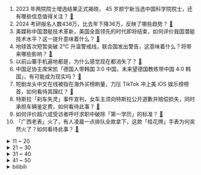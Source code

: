 1. 2023 年两院院士增选结果正式揭晓， 45 岁颜宁新当选中国科学院院士，还有哪些信息值得关注？ [:link:](https://www.zhihu.com/question/631332102)
2. 2024 考研报名人数438万，比去年下降36万，反映了哪些趋势？ [:link:](https://www.zhihu.com/question/631357154)
3. 美媒称中国潜艇技术革新，美国全面领先的时代即将结束，如何评价我国潜艇技术水平？这一提升意味着什么？ [:link:](https://www.zhihu.com/question/631334716)
4. 地球首次短暂突破 2℃ 升温警戒线，联合国发出警告，这意味着什么？将带来哪些影响？ [:link:](https://www.zhihu.com/question/631285465)
5. 以前山寨手机遍地都是，为什么感觉现在都消失了？ [:link:](https://www.zhihu.com/question/628446546)
6. 中国足协主席宋凯「德国人带韩国 3:0 中国，未来望德国教练带中国 4:0 韩国」，有可能成为现实吗？ [:link:](https://www.zhihu.com/question/631370552)
7. 短剧龙头中文在线被指在海外买榜刷量，力压 TikTok 冲上美 iOS 娱乐榜榜首，如何看待其蹿红？ [:link:](https://www.zhihu.com/question/630535561)
8. 特斯拉「刹车失灵」事件宣判，女车主须向特斯拉公开道歉并赔偿损失，同时承担车辆鉴定费，如何看待此事？ [:link:](https://www.zhihu.com/question/631283095)
9. 如何评价超六成受访者呼吁求职中破除「第一学历」的标准？ [:link:](https://www.zhihu.com/question/631128150)
10. 「广西老表」火了，有人凌晨一点排队全款拿下，这款「桂花牌」手表为何突然火了？如何看待此事？ [:link:](https://www.zhihu.com/question/631262050)
<details>
<summary>11 ~ 20</summary>

11. 如何评价2023年亚太杯数学建模竞赛？ [:link:](https://www.zhihu.com/question/631226830)
12. 你的手机是什么品牌，用了几年了？ [:link:](https://www.zhihu.com/question/626332419)
13. 如何评价《海贼王》漫画第1099话情报？ [:link:](https://www.zhihu.com/question/631266090)
14. 离岸人民币飙涨近 2200 个基点，创近四个月来新高，为何近期人民币对美元汇率大涨？还会强势升值吗？ [:link:](https://www.zhihu.com/question/631304328)
15. 「茅台鸡尾酒」上市，周杰伦代言兼首席品鉴官，售价 539 元/瓶，如何看待这款产品？ [:link:](https://www.zhihu.com/question/631310370)
16. 如何看待天才少年曹原入职加州大学伯克利分校担任助理教授？ [:link:](https://www.zhihu.com/question/630703155)
17. 如何看待 TheShy 选手在 S13 决赛后次日开播后的弹幕氛围？ [:link:](https://www.zhihu.com/question/631218100)
18. 深圳 11 月 23 日起调整二套住房最低首付款比例至 40% ，如何看待此举？将带来哪些影响？ [:link:](https://www.zhihu.com/question/631361339)
19. S11 夺冠的 EDG 会不会是 LPL 赛区最后一个全球总决赛冠军？ [:link:](https://www.zhihu.com/question/630903257)
20. 小时候流行的「屁股针」消失了吗？为何现在不流行了？ [:link:](https://www.zhihu.com/question/631262407)
</details>
<details>
<summary>21 ~ 30</summary>

21. 记者实探北京儿童医院，内科日均接诊超 7000 人，远超医院承载能力，还有哪些信息值得关注？ [:link:](https://www.zhihu.com/question/631285709)
22. 如何看待 Rookie 直播回应 Doinb「见到人就乱咬」？ [:link:](https://www.zhihu.com/question/630811645)
23. 除了「可变分流」技术这种颠覆行业的硬科技，海尔空调还有哪些隐藏技能？ [:link:](https://www.zhihu.com/question/626653449)
24. 电影《饥饿游戏：鸣鸟与蛇之歌》有哪些细思极恐的细节？ [:link:](https://www.zhihu.com/question/630402112)
25. 萧炎和林动谁更苦? [:link:](https://www.zhihu.com/question/630003890)
26. 保持寒冷的感觉是否有助于身体消耗热量，更有利于减肥？ [:link:](https://www.zhihu.com/question/630775287)
27. 影石与徕卡联合研发的运动相机Ace Pro发布，该相机有哪些亮点？ [:link:](https://www.zhihu.com/question/631196165)
28. 新房，坐标长沙，建筑面积140，套内面积110平米左右，是适合水机联供还是单独中央空调+地暖？ [:link:](https://www.zhihu.com/question/631208709)
29. 每天几乎是满负荷在工作，天天加班感觉特别压抑，怎么能缓解这种压抑感？ [:link:](https://www.zhihu.com/question/630022228)
30. 23-24 赛季 NBA步行者 157:152 老鹰，如何评价这场比赛？ [:link:](https://www.zhihu.com/question/631262366)
</details>
<details>
<summary>31 ~ 40</summary>

31. 如何评价 Gumayusi 在 S13 总决赛上的表现？ [:link:](https://www.zhihu.com/question/630838511)
32. 参加马拉松的跑步水平门槛是什么？ [:link:](https://www.zhihu.com/question/628359407)
33. 运动到什么程度是「运动过量」？ [:link:](https://www.zhihu.com/question/630163194)
34. 如何评价《再见爱人》第三季第十二期（下）？ [:link:](https://www.zhihu.com/question/631294470)
35. 为什么说《甄嬛传》是悲剧？ [:link:](https://www.zhihu.com/question/630829722)
36. 销量下滑，车企通过裁员止损，但实际上裁员对解决销量问题又有多大帮助呢？ [:link:](https://www.zhihu.com/question/631149753)
37. 服装设计师的灵感是从哪里来的？ [:link:](https://www.zhihu.com/question/454430199)
38. 《宁安如梦》中哪些角色的故事让你感受到「意难平」？ [:link:](https://www.zhihu.com/question/631327551)
39. 开香槟可不可以不要那么浪费? [:link:](https://www.zhihu.com/question/39177254)
40. 首批北交所主题基金 11 月 23 日解禁，两年平均收跌 22.08 % ，哪些信息值得关注？ [:link:](https://www.zhihu.com/question/631392998)
</details>
<details>
<summary>41 ~ 50</summary>

41. 航天员在太空中出舱后，不小心漂离了太空飞船，该如何回去？ [:link:](https://www.zhihu.com/question/526615427)
42. 韩国宣布中止《〈板门店宣言〉军事领域履行协议》的部分效力，此举会产生哪些影响？还有哪些信息值得关注？ [:link:](https://www.zhihu.com/question/631283625)
43. 币安与美国司法部达成协议，赵长鹏认罪辞去 CEO 职务，公司将支付超40亿美元罚款，哪些信息值得关注？ [:link:](https://www.zhihu.com/question/631261863)
44. 英伟达三季度营收增两倍，预计四季度业绩将受出口管制影响，正开发不需要许可证的新产品，哪些信息值得关注？ [:link:](https://www.zhihu.com/question/631284097)
45. 马斯克爆料 OpenAI 前员工举报信，指出 Altman 和 Greg 七宗罪，哪些信息值得关注？ [:link:](https://www.zhihu.com/question/631282311)
46. 消费者称千元预算已经挑不到一件心仪的羽绒服，「有新锐国产品牌卖到 7000 元 」，如何看待此现象？ [:link:](https://www.zhihu.com/question/631270988)
47. 北交所成交额达 131 亿元，再创新纪录，合格投资者人数达 626 万，哪些信息值得关注？ [:link:](https://www.zhihu.com/question/631330031)
48. 从事什么职业/行业的职场人，容易进入「职场心霾」的状态？ [:link:](https://www.zhihu.com/question/630020762)
49. CPU为什么不把面积做大一些，用面积、数量换性能？ [:link:](https://www.zhihu.com/question/629140018)
50. 冬季暖气房干燥缺水的肌肤，有哪些面膜能够帮助补水保湿？ [:link:](https://www.zhihu.com/question/630943905)
</details><details>
<summary>bilibili</summary>

</details>
